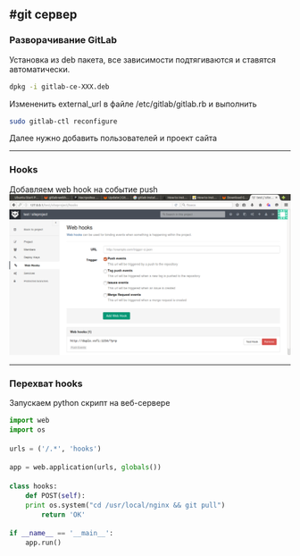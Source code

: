 #git сервер
---
### Разворачивание GitLab

Установка из deb пакета, все зависимости подтягиваются и ставятся автоматически.
```bash
dpkg -i gitlab-ce-XXX.deb
```
Измененить external_url в файле /etc/gitlab/gitlab.rb и выполнить
```bash
sudo gitlab-ctl reconfigure
```
Далее нужно добавить пользователей и проект сайта
___
### Hooks

Добавляем web hook на событие push
<img src="gitlab.png">
___
### Перехват hooks

Запускаем python скрипт на веб-сервере
```python
import web
import os

urls = ('/.*', 'hooks')

app = web.application(urls, globals())

class hooks:
    def POST(self):
	print os.system("cd /usr/local/nginx && git pull")
        return 'OK'

if __name__ == '__main__':
    app.run()
``` 
